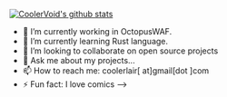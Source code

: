 [![CoolerVoid's github stats](https://github-readme-stats.vercel.app/api?username=CoolerVoid)](https://github.com/anuraghazra/github-readme-stats)

- 🔭 I’m currently working in OctopusWAF.
- 🌱 I’m currently learning Rust language.
- 👯 I’m looking to collaborate on open source projects
- 💬 Ask me about my projects...
- 📫 How to reach me: coolerlair[ at]gmail[dot ]com
- ⚡ Fun fact: I love comics
-->
